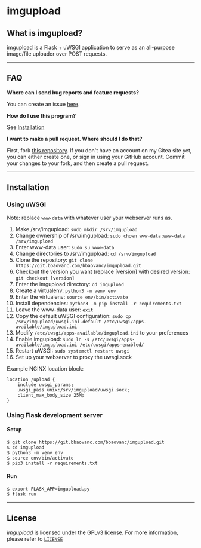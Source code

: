 # imgupload

<!---![CodeFactor Grade](https://img.shields.io/codefactor/grade/github/BBaoVanC/imgupload/master?color=purple)
![GitHub repo size](https://img.shields.io/github/repo-size/bbaovanc/imgupload?color=purple)
![GitHub All Releases](https://img.shields.io/github/downloads/bbaovanc/imgupload/total?color=purple)
![GitHub issues](https://img.shields.io/github/issues/bbaovanc/imgupload?color=purple)
![GitHub closed issues](https://img.shields.io/github/issues-closed/bbaovanc/imgupload?color=purple)
![GitHub](https://img.shields.io/github/license/bbaovanc/imgupload?color=purple)-->

## What is imgupload?

imgupload is a Flask + uWSGI application to serve as an all-purpose image/file uploader over POST requests.

---

## FAQ

**Where can I send bug reports and feature requests?**

You can create an issue [here](https://git.bbaovanc.com/bbaovanc/imgupload/issues).

**How do I use this program?**

See [Installation](#installation)

**I want to make a pull request. Where should I do that?**

First, fork [this repository](https://git.bbaovanc.com/bbaovanc/imgupload). If you don't have an account on my Gitea site yet, you can either create one, or sign in using your GitHub account. Commit your changes to your fork, and then create a pull request.

---

## Installation

### Using uWSGI

Note: replace `www-data` with whatever user your webserver runs as.

1. Make /srv/imgupload: `sudo mkdir /srv/imgupload`
2. Change ownership of /srv/imgupload: `sudo chown www-data:www-data /srv/imgupload`
3. Enter www-data user: `sudo su www-data`
4. Change directories to /srv/imgupload: `cd /srv/imgupload`
5. Clone the repository: `git clone https://git.bbaovanc.com/bbaovanc/imgupload.git`
6. Checkout the version you want (replace [version] with desired version: `git checkout [version]`
7. Enter the imgupload directory: `cd imgupload`
8. Create a virtualenv: `python3 -m venv env`
9. Enter the virtualenv: `source env/bin/activate`
10. Install dependencies: `python3 -m pip install -r requirements.txt`
11. Leave the www-data user: `exit`
12. Copy the default uWSGI configuration: `sudo cp /srv/imgupload/uwsgi.ini.default /etc/uwsgi/apps-available/imgupload.ini`
13. Modify `/etc/uwsgi/apps-available/imgupload.ini` to your preferences
14. Enable imgupload: `sudo ln -s /etc/uwsgi/apps-available/imgupload.ini /etc/uwsgi/apps-enabled/`
15. Restart uWSGI: `sudo systemctl restart uwsgi`
16. Set up your webserver to proxy the uwsgi.sock

Example NGINX location block:
```nginx
location /upload {
    include uwsgi_params;
    uwsgi_pass unix:/srv/imgupload/uwsgi.sock;
    client_max_body_size 25M;
}
```

### Using Flask development server


#### Setup

```shell
$ git clone https://git.bbaovanc.com/bbaovanc/imgupload.git
$ cd imgupload
$ python3 -m venv env
$ source env/bin/activate
$ pip3 install -r requirements.txt
```

#### Run

```shell
$ export FLASK_APP=imgupload.py
$ flask run
```

---

## License

_imgupload_ is licensed under the GPLv3 license. For more information, please refer to [`LICENSE`](https://git.bbaovanc.com/bbaovanc/imgupload/src/branch/master/LICENSE)
